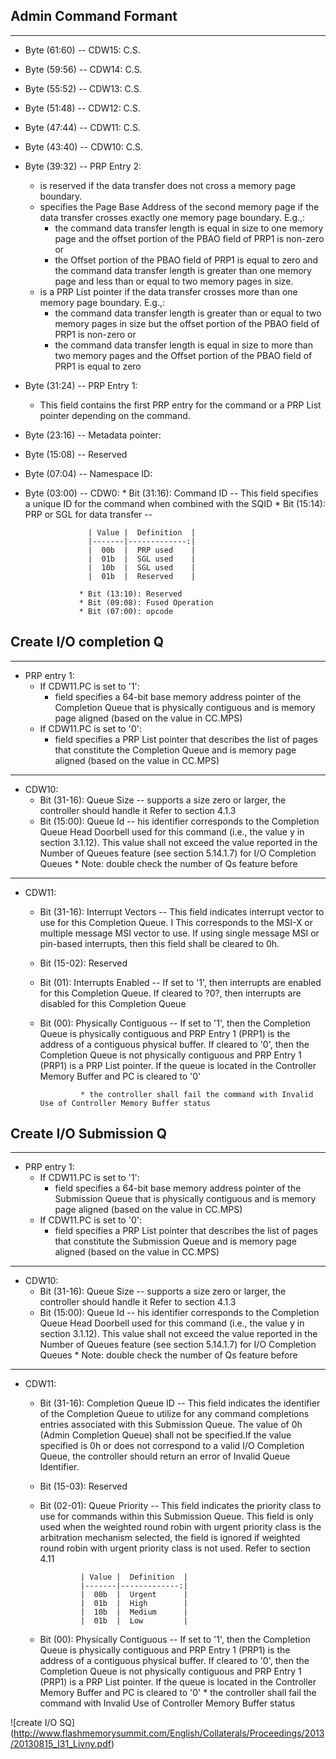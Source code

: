 ## Admin Command Formant

---
* Byte (61:60) -- CDW15: C.S.
* Byte (59:56) -- CDW14: C.S.
* Byte (55:52) -- CDW13: C.S.
* Byte (51:48) -- CDW12: C.S.
* Byte (47:44) -- CDW11: C.S.
* Byte (43:40) -- CDW10: C.S.
* Byte (39:32) -- PRP Entry 2:
  * is reserved if the data transfer does not cross a memory page boundary.
  * specifies the Page Base Address of the second memory page if the data transfer crosses
      exactly one memory page boundary. E.g.,:
      * the command data transfer length is equal in size to one memory page and the
        offset portion of the PBAO field of PRP1 is non-zero or
      * the Offset portion of the PBAO field of PRP1 is equal to zero and the command
        data transfer length is greater than one memory page and less than or equal to two
        memory pages in size.
  * is a PRP List pointer if the data transfer crosses more than one memory page boundary. E.g.,:
    * the command data transfer length is greater than or equal to two memory pages in size
      but the offset portion of the PBAO field of PRP1 is non-zero or
    * the command data transfer length is equal in size to more than two memory pages and the Offset
      portion of the PBAO field of PRP1 is equal to zero
* Byte (31:24) -- PRP Entry 1:
  * This field contains the first PRP entry for the command or a PRP List pointer depending on the command.
* Byte (23:16) -- Metadata pointer:
* Byte (15:08) -- Reserved
* Byte (07:04) -- Namespace ID:
* Byte (03:00) -- CDW0:
                  * Bit (31:16): Command ID <CID> -- This field specifies a unique ID for the command when
                                 combined with the SQID
                  * Bit (15:14): PRP or SGL for data transfer <PSDT> --

                    | Value |  Definition  |
                    |-------|-------------:|
                    |  00b  |  PRP used    |
                    |  01b  |  SGL used    |
                    |  10b  |  SGL used    |
                    |  01b  |  Reserved    |

                  * Bit (13:10): Reserved
                  * Bit (09:08): Fused Operation
                  * Bit (07:00): opcode






## Create I/O completion Q

---
  * PRP entry 1:
    * If CDW11.PC is set to '1':
      * field specifies a 64-bit base memory address pointer of the Completion Queue that is physically
        contiguous and is memory page aligned (based on the value in CC.MPS)
    * If CDW11.PC is set to '0':
      * field specifies a PRP List pointer that describes the list of pages that constitute the
        Completion Queue and is memory page aligned (based on the value in CC.MPS)
---
  * CDW10:
    * Bit (31-16): Queue Size <QSIZE> -- supports a size zero or larger, the controller should handle it
                   Refer to section 4.1.3
    * Bit (15:00): Queue Id   <QID> -- his identifier corresponds to the
                   Completion Queue Head Doorbell used for this command (i.e., the value y in section 3.1.12).
                   This value shall not exceed the value reported in the Number of Queues feature
                   (see section 5.14.1.7) for I/O Completion Queues
                     * Note: double check the number of Qs feature before

---
  * CDW11:
    * Bit (31-16): Interrupt Vectors <IV> -- This field indicates interrupt vector to use for this Completion Queue. I
                   This corresponds to the MSI-X or multiple message MSI vector to use. If using single message MSI
                   or pin-based interrupts, then this field shall be cleared to 0h.
    * Bit (15-02): Reserved
    * Bit (01):    Interrupts Enabled <IEN> -- If set to '1', then interrupts are enabled for this Completion Queue. If
                   cleared to ?0?, then interrupts are disabled for this Completion Queue
    * Bit (00):    Physically Contiguous <PC> -- If set to '1', then the Completion Queue is physically contiguous
                   and PRP Entry 1 (PRP1) is the address of a contiguous physical buffer. If cleared to '0', then the
                   Completion Queue is not physically contiguous and PRP Entry 1 (PRP1) is a PRP List pointer. If the
                   queue is located in the Controller Memory Buffer and PC is cleared to '0'

                   * the controller shall fail the command with Invalid Use of Controller Memory Buffer status


## Create I/O Submission Q

---
  * PRP entry 1:
    * If CDW11.PC is set to '1':
      * field specifies a 64-bit base memory address pointer of the Submission Queue that is physically
        contiguous and is memory page aligned (based on the value in CC.MPS)
    * If CDW11.PC is set to '0':
      * field specifies a PRP List pointer that describes the list of pages that constitute the
        Submission Queue and is memory page aligned (based on the value in CC.MPS)

---
  * CDW10:
    * Bit (31-16): Queue Size <QSIZE> -- supports a size zero or larger, the controller should handle it
                   Refer to section 4.1.3
    * Bit (15:00): Queue Id   <QID> -- his identifier corresponds to the
                   Completion Queue Head Doorbell used for this command (i.e., the value y in section 3.1.12).
                   This value shall not exceed the value reported in the Number of Queues feature
                   (see section 5.14.1.7) for I/O Completion Queues
                     * Note: double check the number of Qs feature before
---
  * CDW11:
    * Bit (31-16): Completion Queue ID <CQID> -- This field indicates the identifier of the Completion Queue
                   to utilize for any command completions entries associated with this Submission Queue.
                   The value of 0h (Admin Completion Queue) shall not be specified.If the value specified is 0h or
                   does not correspond to a valid I/O Completion Queue, the controller should return an error of
                   Invalid Queue Identifier.
    * Bit (15-03): Reserved
    * Bit (02-01): Queue Priority <QPRIO> -- This field indicates the priority class to use for commands
                   within this Submission Queue. This field is only used when the weighted round robin with urgent
                   priority class is the arbitration mechanism selected, the field is ignored if weighted round robin
                   with urgent priority class is not used. Refer to section 4.11

                   | Value |  Definition  |
                   |-------|-------------:|
                   |  00b  |  Urgent      |
                   |  01b  |  High        |
                   |  10b  |  Medium      |
                   |  01b  |  Low         |


    * Bit (00):    Physically Contiguous <PC> -- If set to '1', then the Completion Queue is physically contiguous
                   and PRP Entry 1 (PRP1) is the address of a contiguous physical buffer. If cleared to '0', then the
                   Completion Queue is not physically contiguous and PRP Entry 1 (PRP1) is a PRP List pointer. If the
                   queue is located in the Controller Memory Buffer and PC is cleared to '0'
                   * the controller shall fail the command with Invalid Use of Controller Memory Buffer status



![create I/O SQ] (http://www.flashmemorysummit.com/English/Collaterals/Proceedings/2013/20130815_I31_Livny.pdf)

